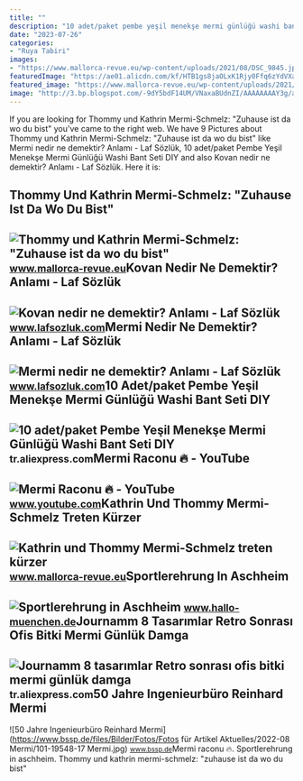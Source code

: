 ```yaml
---
title: ""
description: "10 adet/paket pembe yeşil menekşe mermi günlüğü washi bant seti diy"
date: "2023-07-26"
categories:
- "Ruya Tabiri"
images:
- "https://www.mallorca-revue.eu/wp-content/uploads/2021/08/DSC_9845.jpg"
featuredImage: "https://ae01.alicdn.com/kf/HTB1gs8jaOLxK1Rjy0Ffq6zYdVXaS/10-adet-paket-Pembe-Ye-il-Menek-e-Mermi-G-nl-Washi-Bant-Seti-DIY-Scrapbooking.jpg"
featured_image: "https://www.mallorca-revue.eu/wp-content/uploads/2021/08/DSC_9845.jpg"
image: "http://3.bp.blogspot.com/-9dY5bdF14UM/VNaxaBUdnZI/AAAAAAAAY3g/a_gyyQG8bH4/s1600/mermi_kursun_tabanca_mermisi.jpg"
---
```


If you are looking for Thommy und Kathrin Mermi-Schmelz: "Zuhause ist da wo du bist" you've came to the right web. We have 9 Pictures about Thommy und Kathrin Mermi-Schmelz: "Zuhause ist da wo du bist" like Mermi nedir ne demektir? Anlamı - Laf Sözlük, 10 adet/paket Pembe Yeşil Menekşe Mermi Günlüğü Washi Bant Seti DIY and also Kovan nedir ne demektir? Anlamı - Laf Sözlük. Here it is:

Thommy Und Kathrin Mermi-Schmelz: "Zuhause Ist Da Wo Du Bist"
-------------------------------------------------------------

 ![Thommy und Kathrin Mermi-Schmelz: "Zuhause ist da wo du bist"](https://www.mallorca-revue.eu/wp-content/uploads/2021/08/DSC_9845.jpg) <small>www.mallorca-revue.eu</small>Kovan Nedir Ne Demektir? Anlamı - Laf Sözlük
--------------------------------------------

 ![Kovan nedir ne demektir? Anlamı - Laf Sözlük](http://4.bp.blogspot.com/-w6aLeIabkzE/U7g0fBbHswI/AAAAAAAAR4U/3AFpX37R2v8/s1600/bos_mermi_kovani.jpg) <small>www.lafsozluk.com</small>Mermi Nedir Ne Demektir? Anlamı - Laf Sözlük
--------------------------------------------

 ![Mermi nedir ne demektir? Anlamı - Laf Sözlük](http://3.bp.blogspot.com/-9dY5bdF14UM/VNaxaBUdnZI/AAAAAAAAY3g/a_gyyQG8bH4/s1600/mermi_kursun_tabanca_mermisi.jpg) <small>www.lafsozluk.com</small>10 Adet/paket Pembe Yeşil Menekşe Mermi Günlüğü Washi Bant Seti DIY
-------------------------------------------------------------------

 ![10 adet/paket Pembe Yeşil Menekşe Mermi Günlüğü Washi Bant Seti DIY](https://ae01.alicdn.com/kf/HTB1gs8jaOLxK1Rjy0Ffq6zYdVXaS/10-adet-paket-Pembe-Ye-il-Menek-e-Mermi-G-nl-Washi-Bant-Seti-DIY-Scrapbooking.jpg) <small>tr.aliexpress.com</small>Mermi Raconu 🔥 - YouTube
------------------------

 ![Mermi Raconu 🔥 - YouTube](https://i.ytimg.com/vi/79eTFDaOYIw/maxres2.jpg) <small>www.youtube.com</small>Kathrin Und Thommy Mermi-Schmelz Treten Kürzer
----------------------------------------------

 ![Kathrin und Thommy Mermi-Schmelz treten kürzer](https://www.mallorca-revue.eu/wp-content/uploads/2021/03/mermi-schmelz2.jpg) <small>www.mallorca-revue.eu</small>Sportlerehrung In Aschheim
--------------------------

 ![Sportlerehrung in Aschheim](https://www.hallo-muenchen.de/bilder/2011/03/31/2419884/1431136776-9c3609f325e19dcd46afd34f1d171efd-1rfe.jpg) <small>www.hallo-muenchen.de</small>Journamm 8 Tasarımlar Retro Sonrası Ofis Bitki Mermi Günlük Damga
-----------------------------------------------------------------

 ![Journamm 8 tasarımlar Retro sonrası ofis bitki mermi günlük damga](https://ae01.alicdn.com/kf/Hee5d45967a834ef29d98088c61ae0ad0w/Journamm-8-tasar-mlar-Retro-sonras-ofis-bitki-mermi-g-nl-k-damga-bantlar-Scrapbooking-Deco.jpg) <small>tr.aliexpress.com</small>50 Jahre Ingenieurbüro Reinhard Mermi
-------------------------------------

 ![50 Jahre Ingenieurbüro Reinhard Mermi](https://www.bssp.de/files/Bilder/Fotos/Fotos für Artikel Aktuelles/2022-08 Mermi/101-19548-17 Mermi.jpg) <small>www.bssp.de</small>Mermi raconu 🔥. Sportlerehrung in aschheim. Thommy und kathrin mermi-schmelz: "zuhause ist da wo du bist"
